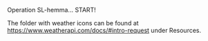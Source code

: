 Operation SL-hemma... START!


The folder with weather icons can be found at https://www.weatherapi.com/docs/#intro-request under Resources.
